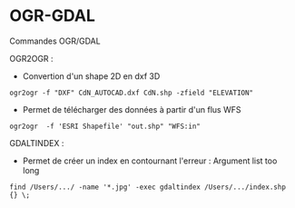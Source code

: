 OGR-GDAL
========
Commandes OGR/GDAL

OGR2OGR :
- Convertion d'un shape 2D en dxf 3D
```
ogr2ogr -f "DXF" CdN_AUTOCAD.dxf CdN.shp -zfield "ELEVATION"
```

- Permet de télécharger des données à partir d'un flus WFS
```
ogr2ogr  -f 'ESRI Shapefile' "out.shp" "WFS:in"
```

GDALTINDEX :

- Permet de créer un index en contournant l'erreur : Argument list too long 

```
find /Users/.../ -name '*.jpg' -exec gdaltindex /Users/.../index.shp {} \;
```
